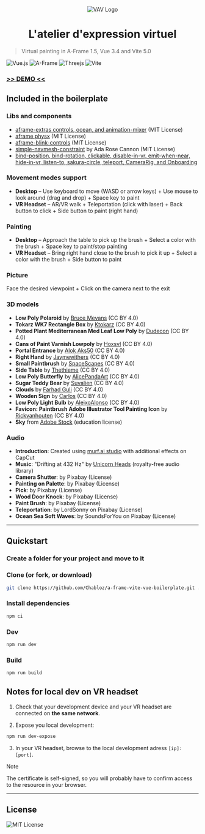 <p align="center">
    <img src="./logo.svg" alt="VAV Logo" align="center"/>
</p>
<h1 align="center">L'atelier d'expression virtuel</h1>

> Virtual painting in A-Frame 1.5, Vue 3.4 and Vite 5.0

![Vue.js](https://img.shields.io/badge/vuejs-%2335495e.svg?style=for-the-badge&logo=vuedotjs&logoColor=%234FC08D)
![A-Frame](https://img.shields.io/badge/A%E2%80%93Frame-1.5-brightgreen?style=for-the-badge&labelColor=%23ef2d5e&color=%23ef2d5e)
![Threejs](https://img.shields.io/badge/threejs-black?style=for-the-badge&logo=three.js&logoColor=white)
![Vite](https://img.shields.io/badge/vite-%23646CFF.svg?style=for-the-badge&logo=vite&logoColor=white)

### [>> DEMO <<](https://vr49.onivers.com/tara/)

## Included in the boilerplate

### Libs and components

- [aframe-extras controls, ocean, and animation-mixer](https://github.com/c-frame/aframe-extras) (MIT License)
- [aframe physx](https://github.com/c-frame/physx) (MIT License)
- [aframe-blink-controls](https://github.com/jure/aframe-blink-controls) (MIT License)
- [simple-navmesh-constraint](https://github.com/AdaRoseCannon/aframe-xr-boilerplate) by Ada Rose Cannon (MIT License)
- [bind-position, bind-rotation, clickable, disable-in-vr, emit-when-near, hide-in-vr, listen-to, sakura-circle, teleport, CameraRig, and Onboarding](https://github.com/Chabloz/a-frame-vite-vue-boilerplate/tree/main)


### Movement modes support

- **Desktop** – Use keyboard to move (WASD or arrow keys) + Use mouse to look around (drag and drop) + Space key to paint
- **VR Headset** – AR/VR walk + Teleportation (click with laser) + Back button to click + Side button to paint (right hand)

### Painting

- **Desktop** – Approach the table to pick up the brush + Select a color with the brush + Space key to paint/stop painting
- **VR Headset** – Bring right hand close to the brush to pick it up + Select a color with the brush + Side button to paint

### Picture

Face the desired viewpoint + Click on the camera next to the exit


### 3D models

- **Low Poly Polaroid** by [Bruce Mevans](https://sketchfab.com/brucemevans) (CC BY 4.0)
- **Tokarz WK7 Rectangle Box** by [Ktokarz](https://sketchfab.com/ktokarz) (CC BY 4.0)
- **Potted Plant Mediterranean Med Leaf Low Poly** by [Dudecon](https://sketchfab.com/dudecon) (CC BY 4.0)
- **Cans of Paint Varnish Lowpoly** by [Hoxsvl](https://sketchfab.com/hoxsvl) (CC BY 4.0)
- **Portal Entrance** by [Alok Aks50](https://sketchfab.com/alok.aks50) (CC BY 4.0)
- **Right Hand** by [Jaymewithers](https://sketchfab.com/jaymewithers) (CC BY 4.0)
- **Small Paintbrush** by [SpaceScapes](https://sketchfab.com/metalman9944) (CC BY 4.0)
- **Side Table** by [Thethieme](https://sketchfab.com/thethieme) (CC BY 4.0)
- **Low Poly Butterfly** by [AlicePandaArt](https://sketchfab.com/AlicePandaArt) (CC BY 4.0)
- **Sugar Teddy Bear** by [Suvalien](https://sketchfab.com/Suvalien) (CC BY 4.0)
- **Clouds** by [Farhad Guli](https://sketchfab.com/farhad.Guli) (CC BY 4.0)
- **Wooden Sign** by [Carlos](https://skfb.ly/6Vzo6) (CC BY 4.0)
- **Low Poly Light Bulb** by [AleixoAlonso](https://skfb.ly/6VnSG) (CC BY 4.0)
- **Favicon: Paintbrush Adobe Illustrator Tool Painting Icon** by [Rickvanhouten](https://www.iconfinder.com/rickvanhouten) (CC BY 4.0)
- **Sky** from [Adobe Stock](https://stock.adobe.com/fr/Library/urn:aaid:sc:EU:13c5f03d-dc2f-45dc-8770-cd14fd2d6933?asset_id=286726140) (education license)

### Audio

- **Introduction**: Created using [murf.ai studio](https://murf.ai/studio) with additional effects on CapCut
- **Music**: "Drifting at 432 Hz" by [Unicorn Heads](https://www.youtube.com/channel/UCbdU8d-QYGeEseYLlrSy8KQ) (royalty-free audio library)
- **Camera Shutter**: by Pixabay (License)
- **Painting on Palette**: by Pixabay (License)
- **Pick**: by Pixabay (License)
- **Wood Door Knock**: by Pixabay (License)
- **Paint Brush**: by Pixabay (License)
- **Teleportation**: by LordSonny on Pixabay (License)
- **Ocean Sea Soft Waves**: by SoundsForYou on Pixabay (License)
---

## Quickstart

### Create a folder for your project and move to it

### Clone (or fork, or download)

```sh
git clone https://github.com/Chabloz/a-frame-vite-vue-boilerplate.git .
```

### Install dependencies

```sh
npm ci
```

### Dev

```sh
npm run dev
```

### Build

```sh
npm run build
```

## Notes for local dev on VR headset

1. Check that your development device and your VR headset are connected on **the same network**.

2. Expose you local development:

```sh
npm run dev-expose
```

3. In your VR headset, browse to the local development adress `[ip]:[port]`.

> [!NOTE]  
> The certificate is self-signed, so you will probably have to confirm access to the resource in your browser.

---

## License

![MIT License](https://img.shields.io/badge/License-MIT-brightgreen?style=for-the-badge&color=%23262626)
